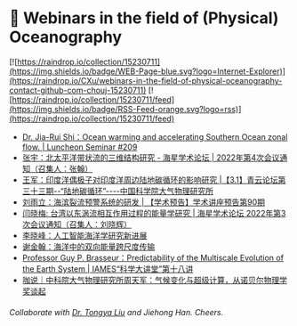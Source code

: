 # 🌊 Webinars in the field of (Physical) Oceanography

[![https://raindrop.io/collection/15230711](https://img.shields.io/badge/WEB-Page-blue.svg?logo=Internet-Explorer)](https://raindrop.io/CXu/webinars-in-the-field-of-physical-oceanography-contact-github-com-chouj-15230711) [![https://raindrop.io/collection/15230711/feed](https://img.shields.io/badge/RSS-Feed-orange.svg?logo=rss)](https://raindrop.io/collection/15230711/feed)

<!-- BLOG-POST-LIST:START -->
- [Dr. Jia-Rui Shi：Ocean warming and accelerating Southern Ocean zonal flow. | Luncheon Seminar #209](https://mp.weixin.qq.com/s/O1NwYUS48iMj7w7xzIm86g)
- [张宇：北太平洋带状流的三维结构研究 - 海星学术论坛 | 2022年第4次会议通知（召集人：张翰）](https://mp.weixin.qq.com/s/d60UKWhoIKX6ibOc1nSv-Q)
- [王军：印度洋偶极子对印度洋周边陆地碳循环的影响研究 |【3.1】青云论坛第三十三期--“陆地碳循环”----中国科学院大气物理研究所](http://iap.cas.cn/gb/xwdt/xshd/202202/t20220225_6377214.html)
- [刘雨立：海滨裂流预警系统的研发 | 【学术预告】学术讲座预告第90期](https://mp.weixin.qq.com/s/OCRx9WEsPJORhyIXMrq94A)
- [闫晓梅: 台湾以东涡流相互作用过程的能量学研究 | 海星学术论坛 2022年第3次会议通知（召集人：刘晓辉）](https://mp.weixin.qq.com/s/bZzuxuduWjKnQngoNKbIcg)
- [李晓峰：人工智能海洋学研究新进展](https://mp.weixin.qq.com/s/I7Rof5nwwLhevpXShBhJ_g)
- [谢金翰：海洋中的双向能量跨尺度传输](https://mp.weixin.qq.com/s/PooxIGP9B1Mrbuuc72Ax8w)
- [Professor Guy P. Brasseur：Predictability of the Multiscale Evolution of the Earth System | IAMES“科学大讲堂”第十八讲](https://mp.weixin.qq.com/s/pYz85V27yAfa1MgVyeEOMw)
- [咖说｜中科院大气物理研究所周天军：气候变化与超级计算，从诺贝尔物理学奖谈起](https://mp.weixin.qq.com/s/Oxo8P4e8Sjil7PmwWV4FNw)
<!-- BLOG-POST-LIST:END -->

###### Collaborate with [Dr. Tongya Liu](https://liutongya.github.io/) and Jiehong Han. Cheers.
